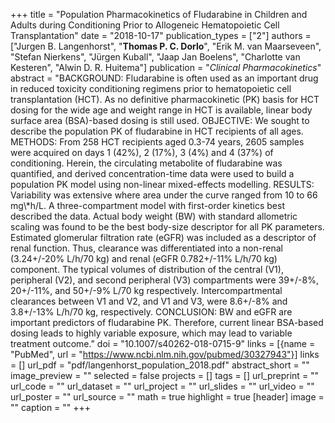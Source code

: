 +++
title = "Population Pharmacokinetics of Fludarabine in Children and Adults during Conditioning Prior to Allogeneic Hematopoietic Cell Transplantation"
date = "2018-10-17"
publication_types = ["2"]
authors = ["Jurgen B. Langenhorst", "**Thomas P. C. Dorlo**", "Erik M. van Maarseveen", "Stefan Nierkens", "J&uuml;rgen Kuball", "Jaap Jan Boelens", "Charlotte van Kesteren", "Alwin D. R. Huitema"]
publication = "_Clinical Pharmacokinetics_"
abstract = "BACKGROUND: Fludarabine is often used as an important drug in reduced toxicity conditioning regimens prior to hematopoietic cell transplantation (HCT). As no definitive pharmacokinetic (PK) basis for HCT dosing for the wide age and weight range in HCT is available, linear body surface area (BSA)-based dosing is still used. OBJECTIVE: We sought to describe the population PK of fludarabine in HCT recipients of all ages. METHODS: From 258 HCT recipients aged 0.3-74 years, 2605 samples were acquired on days 1 (42%), 2 (17%), 3 (4%) and 4 (37%) of conditioning. Herein, the circulating metabolite of fludarabine was quantified, and derived concentration-time data were used to build a population PK model using non-linear mixed-effects modelling. RESULTS: Variability was extensive where area under the curve ranged from 10 to 66 mg\\*h/L. A three-compartment model with first-order kinetics best described the data. Actual body weight (BW) with standard allometric scaling was found to be the best body-size descriptor for all PK parameters. Estimated glomerular filtration rate (eGFR) was included as a descriptor of renal function. Thus, clearance was differentiated into a non-renal (3.24+/-20% L/h/70 kg) and renal (eGFR 0.782+/-11% L/h/70 kg) component. The typical volumes of distribution of the central (V1), peripheral (V2), and second peripheral (V3) compartments were 39+/-8%, 20+/-11%, and 50+/-9% L/70 kg respectively. Intercompartmental clearances between V1 and V2, and V1 and V3, were 8.6+/-8% and 3.8+/-13% L/h/70 kg, respectively. CONCLUSION: BW and eGFR are important predictors of fludarabine PK. Therefore, current linear BSA-based dosing leads to highly variable exposure, which may lead to variable treatment outcome."
doi = "10.1007/s40262-018-0715-9"
links = [{name = "PubMed", url = "https://www.ncbi.nlm.nih.gov/pubmed/30327943"}]
links = []
url_pdf = "pdf/langenhorst_population_2018.pdf"
abstract_short = ""
image_preview = ""
selected = false
projects = []
tags = []
url_preprint = ""
url_code = ""
url_dataset = ""
url_project = ""
url_slides = ""
url_video = ""
url_poster = ""
url_source = ""
math = true
highlight = true
[header]
image = ""
caption = ""
+++
